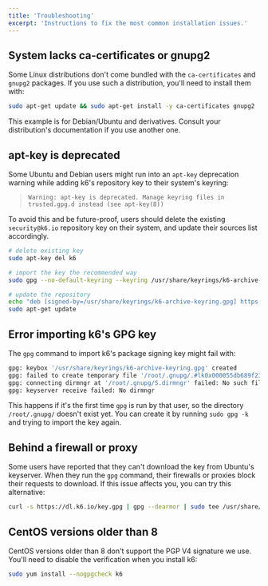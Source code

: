 ```yaml
---
title: 'Troubleshooting'
excerpt: 'Instructions to fix the most common installation issues.'
---
```


## System lacks ca-certificates or gnupg2

Some Linux distributions don't come bundled with the `ca-certificates` and `gnupg2` packages.
If you use such a distribution, you'll need to install them with:

```bash
sudo apt-get update && sudo apt-get install -y ca-certificates gnupg2
```

This example is for Debian/Ubuntu and derivatives. Consult your distribution's documentation if you use another one.


## apt-key is deprecated

Some Ubuntu and Debian users might run into an `apt-key` deprecation warning while adding k6's repository key to their system's keyring:

> `Warning: apt-key is deprecated. Manage keyring files in trusted.gpg.d instead (see apt-key(8))`

To avoid this and be future-proof, users should delete the existing `security@k6.io` repository key on their system, and update their sources list accordingly.

```bash
# delete existing key
sudo apt-key del k6

# import the key the recommended way
sudo gpg --no-default-keyring --keyring /usr/share/keyrings/k6-archive-keyring.gpg --keyserver hkp://keyserver.ubuntu.com:80 --recv-keys C5AD17C747E3415A3642D57D77C6C491D6AC1D69

# update the repository
echo "deb [signed-by=/usr/share/keyrings/k6-archive-keyring.gpg] https://dl.k6.io/deb stable main" | sudo tee /etc/apt/sources.list.d/k6.list
sudo apt-get update
```


## Error importing k6's GPG key

The `gpg` command to import k6's package signing key might fail with:
```bash
gpg: keybox '/usr/share/keyrings/k6-archive-keyring.gpg' created
gpg: failed to create temporary file '/root/.gnupg/.#lk0x000055db689f2310.a86c4b090dc7.7': No such file or directory
gpg: connecting dirmngr at '/root/.gnupg/S.dirmngr' failed: No such file or directory
gpg: keyserver receive failed: No dirmngr
```

This happens if it's the first time `gpg` is run by that user, so the directory `/root/.gnupg/` doesn't exist yet. You can create it by running `sudo gpg -k` and trying to import the key again.


## Behind a firewall or proxy

Some users have reported that they can't download the key from Ubuntu's keyserver.
When they run the `gpg` command, their firewalls or proxies block their requests to download.
If this issue affects you, you can try this alternative:


```bash
curl -s https://dl.k6.io/key.gpg | gpg --dearmor | sudo tee /usr/share/keyrings/k6-archive-keyring.gpg
```


## CentOS versions older than 8

CentOS versions older than 8 don't support the PGP V4 signature we use.
You'll need to disable the verification when you install k6:

```bash
sudo yum install --nogpgcheck k6
```
